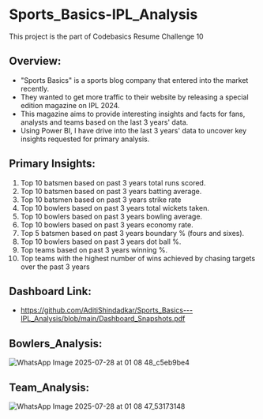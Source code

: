 # Sports_Basics-IPL_Analysis
This project is the part of Codebasics Resume Challenge 10

## Overview:
- "Sports Basics" is a sports blog company that entered into the market recently. 
- They wanted to get more traffic to their website by releasing a special edition magazine on IPL 2024. 
- This magazine aims to provide interesting insights and facts for fans, analysts and teams based on the last 3 years' data.
- Using Power BI, I have drive into the last 3 years' data to uncover key insights requested for primary analysis.

## Primary Insights:
  1. Top 10 batsmen based on past 3 years total runs scored.
  2. Top 10 batsmen based on past 3 years batting average. 
  3. Top 10 batsmen based on past 3 years strike rate 
  4. Top 10 bowlers based on past 3 years total wickets taken.
  5. Top 10 bowlers based on past 3 years bowling average. 
  6. Top 10 bowlers based on past 3 years economy rate. 
  7. Top 5 batsmen based on past 3 years boundary % (fours and sixes).
  8. Top 10 bowlers based on past 3 years dot ball %.
  9. Top teams based on past 3 years winning %.
 10. Top teams with the highest number of wins achieved by chasing targets over
     the past 3 years
    

## Dashboard Link:
- https://github.com/AditiShindadkar/Sports_Basics---IPL_Analysis/blob/main/Dashboard_Snapshots.pdf

## Bowlers_Analysis:
![WhatsApp Image 2025-07-28 at 01 08 48_c5eb9be4](https://github.com/user-attachments/assets/55a6f385-afc2-4d41-8a93-7b271cb8dca1)

## Team_Analysis:     
![WhatsApp Image 2025-07-28 at 01 08 47_53173148](https://github.com/user-attachments/assets/a30228c9-7e59-42c3-9afb-de2351f5a9ec)




